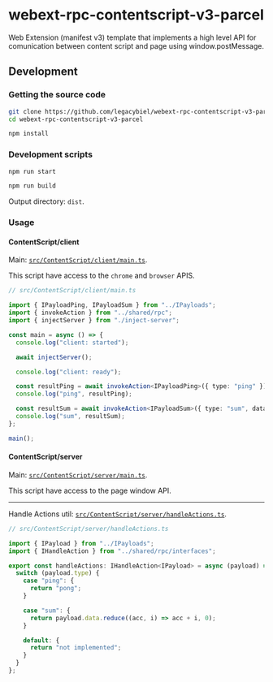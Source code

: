 # webext-rpc-contentscript-v3-parcel

Web Extension (manifest v3) template that implements a high level API for comunication between content script and page using window.postMessage.

## Development

### Getting the source code

```sh
git clone https://github.com/legacybiel/webext-rpc-contentscript-v3-parcel.git
cd webext-rpc-contentscript-v3-parcel
```

```sh
npm install
```

### Development scripts

```sh
npm run start
```

```sh
npm run build
```

Output directory: `dist`.

### Usage

#### ContentScript/client

Main: [`src/ContentScript/client/main.ts`](src/ContentScript/client/main.ts).

This script have access to the `chrome` and `browser` APIS.

```ts
// src/ContentScript/client/main.ts

import { IPayloadPing, IPayloadSum } from "../IPayloads";
import { invokeAction } from "../shared/rpc";
import { injectServer } from "./inject-server";

const main = async () => {
  console.log("client: started");

  await injectServer();

  console.log("client: ready");

  const resultPing = await invokeAction<IPayloadPing>({ type: "ping" });
  console.log("ping", resultPing);

  const resultSum = await invokeAction<IPayloadSum>({ type: "sum", data: [2, 2] });
  console.log("sum", resultSum);
};

main();
```

#### ContentScript/server

Main: [`src/ContentScript/server/main.ts`](src/ContentScript/server/main.ts).

This script have access to the page window API.

---

Handle Actions util: [`src/ContentScript/server/handleActions.ts`](src/ContentScript/server/handleActions.ts).

```ts
// src/ContentScript/server/handleActions.ts

import { IPayload } from "../IPayloads";
import { IHandleAction } from "../shared/rpc/interfaces";

export const handleActions: IHandleAction<IPayload> = async (payload) => {
  switch (payload.type) {
    case "ping": {
      return "pong";
    }

    case "sum": {
      return payload.data.reduce((acc, i) => acc + i, 0);
    }

    default: {
      return "not implemented";
    }
  }
};
```
